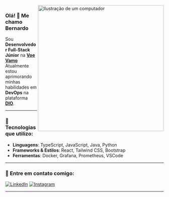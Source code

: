 <img src="https://raw.githubusercontent.com/MicaelliMedeiros/micaellimedeiros/master/image/computer-illustration.png" alt="Ilustração de um computador" width="400px" align="right" />

### Olá! 👋 Me chamo Bernardo

Sou **Desenvolvedor Full-Stack Júnior** na **[Voe Vamo](https://www.voevamo.com.br)**  
Atualmente estou aprimorando minhas habilidades em **DevOps** na plataforma **[DIO](https://www.dio.me/)**.

---

### 🦄 Tecnologias que utilizo:

- **Linguagens**: TypeScript, JavaScript, Java, Python  
- **Frameworks & Estilos**: React, Tailwind CSS, Bootstrap  
- **Ferramentas**: Docker, Grafana, Prometheus, VSCode

---

### 💌 Entre em contato comigo:

[![LinkedIn](https://img.shields.io/badge/-LinkedIn-0e76a8?style=flat-square&logo=linkedin&logoColor=white)](https://www.linkedin.com/in/bernardo-mpinheiro/)
[![Instagram](https://img.shields.io/badge/-Instagram-DF0174?style=flat-square&logo=instagram&logoColor=white)](https://www.instagram.com/dev.bernardo/)

---

